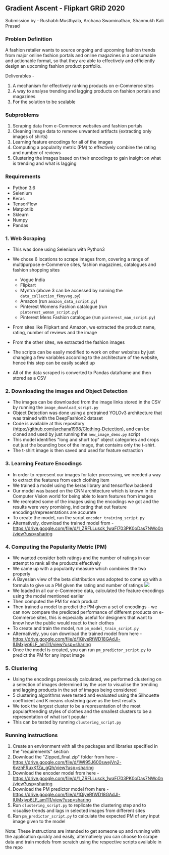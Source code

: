 ## Gradient Ascent - Flipkart GRiD 2020
Submission by -
Rushabh Musthyala,
Archana Swaminathan,
Shanmukh Kali Prasad 

### Problem Definition
A fashion retailer wants to source ongoing and upcoming fashion trends from major online fashion portals and online magazines in a consumable and actionable format, so that they are able to effectively and efficiently design an upcoming fashion product portfolio.

Deliverables -
1) A mechanism for effectively ranking products on e-Commerce sites
2) A way to analyse trending and lagging products on fashion portals and magazines
3) For the solution to be scalable   

### Subproblems 
1) Scraping data from e-Commerce websites and fashion portals
2) Cleaning image data to remove unwanted artifacts (extracting only images of shirts)
3) Learning feature encodings for all of the images
4) Computing a popularity metric (PM) to effectively combine the rating and number of reviews
5) Clustering the images based on their encodings to gain insight on what is trending and what is lagging

### Requirements 
 - Python 3.6
 - Selenium
 - Keras
 - TensorFlow
 - Matplotlib
 - Sklearn
 - Numpy
 - Pandas

### 1. Web Scraping
 - This was done using Selenium with Python3
 - We chose 6 locations to scrape images from, covering a range of multipurpose e-Commerce sites, fashion magazines, catalogues and fashion shopping sites
	 - Vogue India
	 - Flipkart
	 - Myntra 
	   (above 3 can be accessed by running the ```data_collection_fkmyvog.py```)
	 - Amazon (run ```amazon_data_script.py```)
	 - Pinterest Womens Fashion catalogue (run ```pinterest_woman_script.py```)
	 - Pinterest Mens Fashion catalogue (run ```pinterest_man_script.py```)
	 
 - From sites like Flipkart and Amazon, we extracted the product name, rating, number of reviews and the image
 - From the other sites, we extracted the fashion images
 - The scripts can be easily modified to work on other websites by just changing a few variables according to the architecture of the website, hence this step can be easily scaled up
 - All of the data scraped is converted to Pandas dataframe and then stored as a CSV
 
 ### 2. Downloading the images and Object Detection
 - The images can be downloaded from the image links stored in the CSV by running the ``` image_download_script.py ```
 - Object Detection was done using a pretrained YOLOv3 architecture that was trained with the DeepFashion2 dataset
 - Code is available at this repository (https://github.com/archana1998/Clothing-Detection), and can be cloned and used by just running the ```new_image_demo.py``` script
 - This model identifies "long and short top" object categories and crops out just the bounding box of the image, that contains only the t-shirt.
 - The t-shirt image is then saved and used for feature extraction

### 3. Learning Feature Encodings
 - In order to represent our images for later processing, we needed a way to extract the features from each clothing item
 - We trained a model using the keras library and tensorflow backend
 - Our model was based on the CNN architecture which is known in the Computer Vision world for being able to learn features from images
 - We recreated some of the images using the encodings we got and the results were very promising, indicating that out feature encodings/representations are accurate
 - To create the model, run the script `encoder_training_script.py`
 - Alternatively, download the trained model from - https://drive.google.com/file/d/1_ZRFLLusck_1waFl703PK0oDas7NWo0n/view?usp=sharing

### 4. Computing the Popularity Metric (PM)
 - We wanted consider both ratings and the number of ratings in our attempt to rank all the products effectively
 - We came up with a popularity measure which combines the two properly
 -  A Bayesian view of the beta distribution was adopted to come up with a formula to give us a PM given the rating and number of ratings
**![](https://lh4.googleusercontent.com/YHqDVGGew38M4WKuhsW26LaNQocchnEG5CwgMOthi_hWGc2UE4fpkMsuMd1afKd74_c5Qeiss5ZOL6wVp0TvMMUK77mYnj7VLtIwfJ05ncfCf5MuMGC0PyrdJSCdsgqrekdNtoTamfE)**
 - We loaded in all our e-Commerce data, calculated the feature encodings using the model mentioned earlier
 - Then computed the PM for each product
 - Then trained a model to predict the PM given a set of encodings - we can now compare the predicted performance of different products on e-Commerce sites, this is especially useful for designers that want to know how the public would react to their clothes
 - To create and train the model, run `pm_model_train_script.py`
 - Alternatively, you can download the trained model from here - https://drive.google.com/file/d/1QiyeRfWD18GAdJl-lUMxjvp6LF_amTl1/view?usp=sharing
 - Once the model is created, you can run `pm_predictor_script.py` to predict the PM for any input image
 
 ### 5. Clustering
 - Using the encodings previously calculated, we performed clustering on a selection of images determined by the user to visualise the trending and lagging products in the set of images being considered
 - 5 clustering algorithms were tested and evaluated using the Silhouette coefficient and K means clustering gave us the best results
 - We took the largest cluster to be a representation of the most popular/trending styles of clothes and the smallest clusters to be a representation of what isn't popular
 - This can be tested by running `clustering_script.py`


### Running instructions
1) Create an environment with all the packages and libraries specified in the "requirements" section
2) Download the "Zipped_final.zip" folder from here - https://drive.google.com/file/d/1WI95J600swejVn2-6vzhFRuxKfZa_gQh/view?usp=sharing
3) Download the encoder model from here - https://drive.google.com/file/d/1_ZRFLLusck_1waFl703PK0oDas7NWo0n/view?usp=sharing
4) Download the PM predictor model from here - https://drive.google.com/file/d/1QiyeRfWD18GAdJl-lUMxjvp6LF_amTl1/view?usp=sharing
5) Run `clustering_script.py` to replicate the clustering step and to visualise trends and lags in selected images from different sites
6) Run `pm_predictor_script.py` to calculate the expected PM of any input image given to the model

Note: These instructions are intended to get someone up and running with the application quickly and easily, alternatively you can choose to scrape data and train models from scratch using the respective scripts available in the repo
